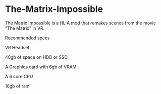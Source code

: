 # The-Matrix-Impossible
The Matrix Impossible is a HL:A mod that remakes scenes from the movie "The Matrix" in VR.  


Recommended specs 


VR Headset


40gb of space on HDD or SSD


A Graphics card with 6gb of VRAM


A 6 core CPU


16gb of ram
